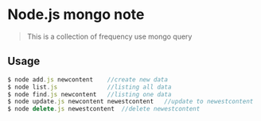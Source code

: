 # Node.js mongo note

> This is a collection of frequency use mongo query


## Usage
```js
$ node add.js newcontent    //create new data
$ node list.js              //listing all data
$ node find.js newcontent   //listing one data
$ node update.js newcontent newestcontent   //update to newestcontent
$ node delete.js newestcontent  //delete newestcontent
```